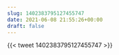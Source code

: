 ```yaml
---
slug: 1402383795127455747
date: 2021-06-08 21:55:26+00:00
draft: false
---
```


{{< tweet 1402383795127455747 >}}
